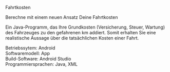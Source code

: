 Fahrtkosten

Berechne mit einem neuen Ansatz Deine Fahrtkosten

Ein Java-Programm, das Ihre Grundkosten (Versicherung, Steuer, Wartung) des Fahrzeuges zu den gefahrenen km addiert. Somit erhalten Sie eine realistische Aussage über die tatsächlichen Kosten einer Fahrt.

Betriebssytem: Android  
Softwaremodell: App  
Build-Software: Android Studio  
Programmiersprachen: Java, XML  
